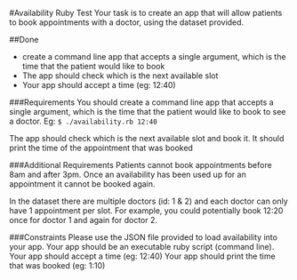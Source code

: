 #Availability Ruby Test
Your task is to create an app that will allow patients to book appointments with a doctor, using the dataset provided.

##Done
- create a command line app that accepts a single argument, which is the time that the patient would like to book
- The app should check which is the next available slot
- Your app should accept a time (eg: 12:40)

###Requirements
You should create a command line app that accepts a single argument, which is the time that the patient would like to book to see a doctor. Eg: `$ ./availability.rb 12:40`

The app should check which is the next available slot and book it. It should print the time of the appointment that was booked

###Additional Requirements
Patients cannot book appointments before 8am and after 3pm. Once an availability has been used up for an appointment it cannot be booked again.

In the dataset there are multiple doctors (id: 1 & 2) and each doctor can only have 1 appointment per slot. For example, you could potentially book 12:20 once for doctor 1 and again for doctor 2.

###Constraints
Please use the JSON file provided to load availability into your app.
Your app should be an executable ruby script (command line).
Your app should accept a time (eg: 12:40)
Your app should print the time that was booked (eg: 1:10)

